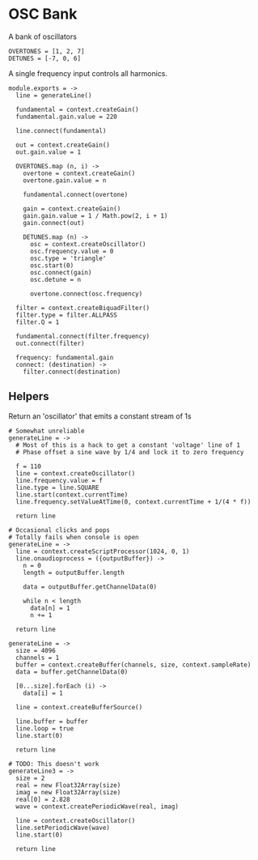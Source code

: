 OSC Bank
========

A bank of oscillators

    OVERTONES = [1, 2, 7]
    DETUNES = [-7, 0, 6]

A single frequency input controls all harmonics.

    module.exports = ->
      line = generateLine()

      fundamental = context.createGain()
      fundamental.gain.value = 220

      line.connect(fundamental)

      out = context.createGain()
      out.gain.value = 1

      OVERTONES.map (n, i) ->
        overtone = context.createGain()
        overtone.gain.value = n

        fundamental.connect(overtone)

        gain = context.createGain()
        gain.gain.value = 1 / Math.pow(2, i + 1)
        gain.connect(out)

        DETUNES.map (n) ->
          osc = context.createOscillator()
          osc.frequency.value = 0
          osc.type = 'triangle'
          osc.start(0)
          osc.connect(gain)
          osc.detune = n

          overtone.connect(osc.frequency)

      filter = context.createBiquadFilter()
      filter.type = filter.ALLPASS
      filter.Q = 1

      fundamental.connect(filter.frequency)
      out.connect(filter)

      frequency: fundamental.gain
      connect: (destination) ->
        filter.connect(destination)

Helpers
-------

Return an 'oscillator' that emits a constant stream of 1s

    # Somewhat unreliable
    generateLine = ->
      # Most of this is a hack to get a constant 'voltage' line of 1
      # Phase offset a sine wave by 1/4 and lock it to zero frequency

      f = 110
      line = context.createOscillator()
      line.frequency.value = f
      line.type = line.SQUARE
      line.start(context.currentTime)
      line.frequency.setValueAtTime(0, context.currentTime + 1/(4 * f))

      return line

    # Occasional clicks and pops
    # Totally fails when console is open
    generateLine = ->
      line = context.createScriptProcessor(1024, 0, 1)
      line.onaudioprocess = ({outputBuffer}) ->
        n = 0
        length = outputBuffer.length

        data = outputBuffer.getChannelData(0)

        while n < length
          data[n] = 1
          n += 1

      return line

    generateLine = ->
      size = 4096
      channels = 1
      buffer = context.createBuffer(channels, size, context.sampleRate)
      data = buffer.getChannelData(0)

      [0...size].forEach (i) ->
        data[i] = 1

      line = context.createBufferSource()

      line.buffer = buffer
      line.loop = true
      line.start(0)

      return line

    # TODO: This doesn't work
    generateLine3 = ->
      size = 2
      real = new Float32Array(size)
      imag = new Float32Array(size)
      real[0] = 2.828
      wave = context.createPeriodicWave(real, imag)

      line = context.createOscillator()
      line.setPeriodicWave(wave)
      line.start(0)

      return line
